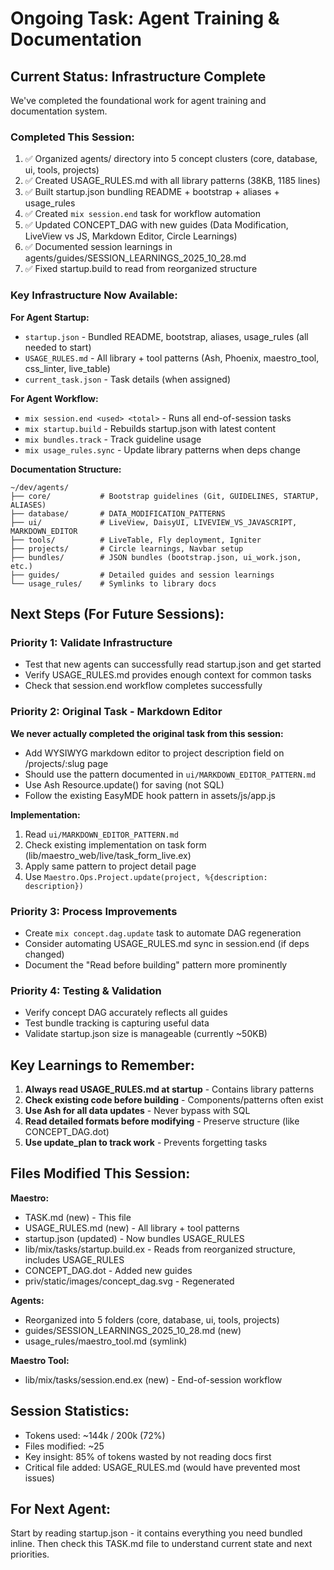 # Ongoing Task: Agent Training & Documentation

## Current Status: Infrastructure Complete

We've completed the foundational work for agent training and documentation system.

### Completed This Session:
1. ✅ Organized agents/ directory into 5 concept clusters (core, database, ui, tools, projects)
2. ✅ Created USAGE_RULES.md with all library patterns (38KB, 1185 lines)
3. ✅ Built startup.json bundling README + bootstrap + aliases + usage_rules
4. ✅ Created `mix session.end` task for workflow automation
5. ✅ Updated CONCEPT_DAG with new guides (Data Modification, LiveView vs JS, Markdown Editor, Circle Learnings)
6. ✅ Documented session learnings in agents/guides/SESSION_LEARNINGS_2025_10_28.md
7. ✅ Fixed startup.build to read from reorganized structure

### Key Infrastructure Now Available:

**For Agent Startup:**
- `startup.json` - Bundled README, bootstrap, aliases, usage_rules (all needed to start)
- `USAGE_RULES.md` - All library + tool patterns (Ash, Phoenix, maestro_tool, css_linter, live_table)
- `current_task.json` - Task details (when assigned)

**For Agent Workflow:**
- `mix session.end <used> <total>` - Runs all end-of-session tasks
- `mix startup.build` - Rebuilds startup.json with latest content
- `mix bundles.track` - Track guideline usage
- `mix usage_rules.sync` - Update library patterns when deps change

**Documentation Structure:**
```
~/dev/agents/
├── core/           # Bootstrap guidelines (Git, GUIDELINES, STARTUP, ALIASES)
├── database/       # DATA_MODIFICATION_PATTERNS
├── ui/             # LiveView, DaisyUI, LIVEVIEW_VS_JAVASCRIPT, MARKDOWN_EDITOR
├── tools/          # LiveTable, Fly deployment, Igniter
├── projects/       # Circle learnings, Navbar setup
├── bundles/        # JSON bundles (bootstrap.json, ui_work.json, etc.)
├── guides/         # Detailed guides and session learnings
└── usage_rules/    # Symlinks to library docs
```

## Next Steps (For Future Sessions):

### Priority 1: Validate Infrastructure
- Test that new agents can successfully read startup.json and get started
- Verify USAGE_RULES.md provides enough context for common tasks
- Check that session.end workflow completes successfully

### Priority 2: Original Task - Markdown Editor
**We never actually completed the original task from this session:**
- Add WYSIWYG markdown editor to project description field on /projects/:slug page
- Should use the pattern documented in `ui/MARKDOWN_EDITOR_PATTERN.md`
- Use Ash Resource.update() for saving (not SQL)
- Follow the existing EasyMDE hook pattern in assets/js/app.js

**Implementation:**
1. Read `ui/MARKDOWN_EDITOR_PATTERN.md`
2. Check existing implementation on task form (lib/maestro_web/live/task_form_live.ex)
3. Apply same pattern to project detail page
4. Use `Maestro.Ops.Project.update(project, %{description: description})`

### Priority 3: Process Improvements
- Create `mix concept.dag.update` task to automate DAG regeneration
- Consider automating USAGE_RULES.md sync in session.end (if deps changed)
- Document the "Read before building" pattern more prominently

### Priority 4: Testing & Validation
- Verify concept DAG accurately reflects all guides
- Test bundle tracking is capturing useful data
- Validate startup.json size is manageable (currently ~50KB)

## Key Learnings to Remember:

1. **Always read USAGE_RULES.md at startup** - Contains library patterns
2. **Check existing code before building** - Components/patterns often exist
3. **Use Ash for all data updates** - Never bypass with SQL
4. **Read detailed formats before modifying** - Preserve structure (like CONCEPT_DAG.dot)
5. **Use update_plan to track work** - Prevents forgetting tasks

## Files Modified This Session:

**Maestro:**
- TASK.md (new) - This file
- USAGE_RULES.md (new) - All library + tool patterns
- startup.json (updated) - Now bundles USAGE_RULES
- lib/mix/tasks/startup.build.ex - Reads from reorganized structure, includes USAGE_RULES
- CONCEPT_DAG.dot - Added new guides
- priv/static/images/concept_dag.svg - Regenerated

**Agents:**
- Reorganized into 5 folders (core, database, ui, tools, projects)
- guides/SESSION_LEARNINGS_2025_10_28.md (new)
- usage_rules/maestro_tool.md (symlink)

**Maestro Tool:**
- lib/mix/tasks/session.end.ex (new) - End-of-session workflow

## Session Statistics:
- Tokens used: ~144k / 200k (72%)
- Files modified: ~25
- Key insight: 85% of tokens wasted by not reading docs first
- Critical file added: USAGE_RULES.md (would have prevented most issues)

## For Next Agent:

Start by reading startup.json - it contains everything you need bundled inline.
Then check this TASK.md file to understand current state and next priorities.
